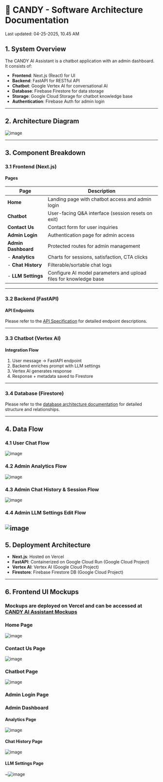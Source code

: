 # **🍬 CANDY - Software Architecture Documentation**

Last updated: 04-25-2025, 10.45 AM

## **1. System Overview**
The CANDY AI Assistant is a chatbot application with an admin dashboard. It consists of:
- **Frontend**: Next.js (React) for UI
- **Backend**: FastAPI for RESTful API
- **Chatbot**: Google Vertex AI for conversational AI
- **Database**: Firebase Firestore for data storage
- **Storage**: Google Cloud Storage for chatbot knowledge base
- **Authentication**: Firebase Auth for admin login

---

## **2. Architecture Diagram**
![image](/documentation/diagram/system_architecture.svg)

---

## **3. Component Breakdown**

### **3.1 Frontend (Next.js)**
#### **Pages**
| Page | Description |
|------|-------------|
| **Home** | Landing page with chatbot access and admin login |
| **Chatbot** | User-facing Q&A interface (session resets on exit) |
| **Contact Us** | Contact form for user inquiries |
| **Admin Login** | Authentication page for admin access |
| **Admin Dashboard** | Protected routes for admin management |
| - **Analytics** | Charts for sessions, satisfaction, CTA clicks |
| - **Chat History** | Filterable/sortable chat logs |
| - **LLM Settings** | Configure AI model parameters and upload files for knowledge base |

---

### **3.2 Backend (FastAPI)**
#### **API Endpoints**
Please refer to the [API Specification](./api_specification.md) for detailed endpoint descriptions.

---

### **3.3 Chatbot (Vertex AI)**
#### **Integration Flow**
1. User message → FastAPI endpoint
2. Backend enriches prompt with LLM settings
3. Vertex AI generates response
4. Response + metadata saved to Firestore

---

### **3.4 Database (Firestore)**
Please refer to the [database architecture documentation](./database_architecture.md) for detailed structure and relationships.

---

## **4. Data Flow**
### **4.1 User Chat Flow**
![image](/documentation/diagram/user_chat_flow.svg)


### **4.2 Admin Analytics Flow**
![image](/documentation/diagram/admin_analytics_flow.svg)


### **4.3 Admin Chat History & Session Flow**
![image](/documentation/diagram/admin_chat_history_flow.svg)

### **4.4 Admin LLM Settings Edit Flow**
![image](/documentation/diagram/admin_llm_settings_flow.svg)
---

## **5. Deployment Architecture**
- **Next.js**: Hosted on Vercel
- **FastAPI**: Containerized on Google Cloud Run (Google Cloud Project)
- **Vertex AI**: Vertex AI (Google Cloud Project)
- **Firestore**: Firebase Firestore DB (Google Cloud Project)

---

## **6. Frontend UI Mockups**
### Mockups are deployed on Vercel and can be accessed at [CANDY AI Assistant Mockups](https://capstone-product-chatbot.vercel.app/)

### **Home Page**
![image](/documentation/image/home_page.png)

### **Contact Us Page**
![image](/documentation/image/contact_us_page.png)

### **Chatbot Page**
![image](/documentation/image/chatbot_page.png)

### **Admin Login Page**

### **Admin Dashboard**
#### **Analytics Page**
![image](/documentation/image/analytics_page.png)

#### **Chat History Page**
![image](/documentation/image/chat_history_page.png)

#### **LLM Settings Page**
~![image](/documentation/image/llm_settings_page.png)

